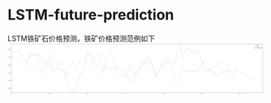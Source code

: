 # LSTM-future-prediction
LSTM铁矿石价格预测，铁矿价格预测范例如下
<img src="https://github.com/0errors0warning/LSTM-future-prediction/blob/master/Figure_1.png">
